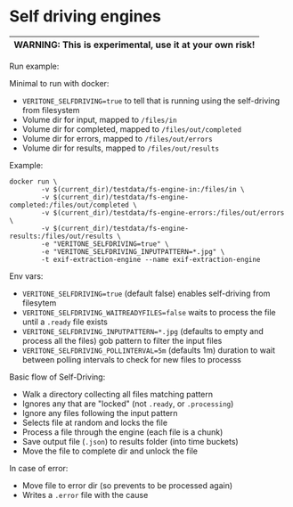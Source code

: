 # Self driving engines

| WARNING: This is experimental, use it at your own risk! |
| --- |

Run example:

Minimal to run with docker:

- `VERITONE_SELFDRIVING=true` to tell that is running using the self-driving from filesystem
- Volume dir for input, mapped to `/files/in`
- Volume dir for completed, mapped to `/files/out/completed`
- Volume dir for errors, mapped to `/files/out/errors`
- Volume dir for results, mapped to `/files/out/results`

Example:

```
docker run \
		-v $(current_dir)/testdata/fs-engine-in:/files/in \
		-v $(current_dir)/testdata/fs-engine-completed:/files/out/completed \
		-v $(current_dir)/testdata/fs-engine-errors:/files/out/errors \
		-v $(current_dir)/testdata/fs-engine-results:/files/out/results \
		-e "VERITONE_SELFDRIVING=true" \
		-e "VERITONE_SELFDRIVING_INPUTPATTERN=*.jpg" \
		-t exif-extraction-engine --name exif-extraction-engine
```

Env vars:

- `VERITONE_SELFDRIVING=true` (default false) enables self-driving from filesytem
- `VERITONE_SELFDRIVING_WAITREADYFILES=false` waits to process the file until a `.ready` file exists
- `VERITONE_SELFDRIVING_INPUTPATTERN=*.jpg` (defaults to empty and process all the files) gob pattern to filter the input files 
- `VERITONE_SELFDRIVING_POLLINTERVAL=5m` (defaults 1m) duration to wait between polling intervals to check for new files to processs


Basic flow of Self-Driving:

- Walk a directory collecting all files matching pattern
- Ignores any that are "locked" (not `.ready`, or `.processing`)
- Ignore any files following the input pattern
- Selects file at random and locks the file
- Process a file through the engine (each file is a chunk)
- Save output file (`.json`) to results folder (into time buckets)
- Move the file to complete dir and unlock the file

In case of error:

- Move file to error dir (so prevents to be processed again)
- Writes a `.error` file with the cause
